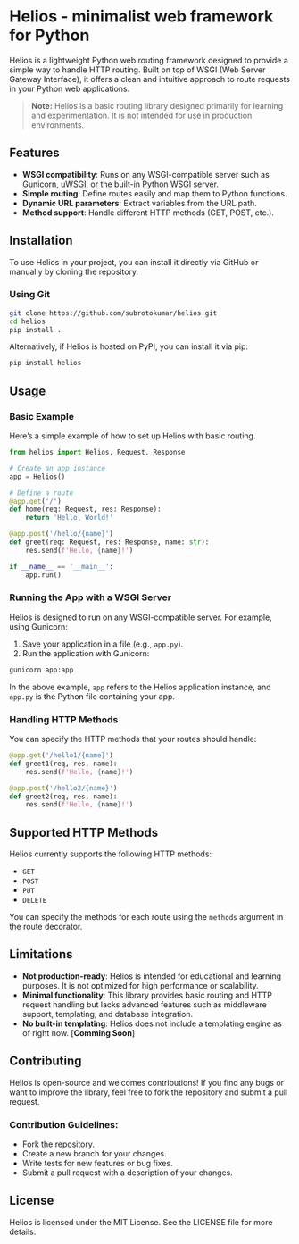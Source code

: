 
# Helios - minimalist web framework for Python

Helios is a lightweight Python web routing framework designed to provide a simple way to handle HTTP routing. Built on top of WSGI (Web Server Gateway Interface), it offers a clean and intuitive approach to route requests in your Python web applications.

> **Note:** Helios is a basic routing library designed primarily for learning and experimentation. It is not intended for use in production environments.

## Features

- **WSGI compatibility**: Runs on any WSGI-compatible server such as Gunicorn, uWSGI, or the built-in Python WSGI server.
- **Simple routing**: Define routes easily and map them to Python functions.
- **Dynamic URL parameters**: Extract variables from the URL path.
- **Method support**: Handle different HTTP methods (GET, POST, etc.).

## Installation

To use Helios in your project, you can install it directly via GitHub or manually by cloning the repository.

### Using Git

```bash
git clone https://github.com/subrotokumar/helios.git
cd helios
pip install .
```

Alternatively, if Helios is hosted on PyPI, you can install it via pip:

```bash
pip install helios
```

## Usage

### Basic Example

Here’s a simple example of how to set up Helios with basic routing.

```python
from helios import Helios, Request, Response

# Create an app instance
app = Helios()

# Define a route
@app.get('/')
def home(req: Request, res: Response):
    return 'Hello, World!'

@app.post('/hello/{name}')
def greet(req: Request, res: Response, name: str):
    res.send(f'Hello, {name}!')

if __name__ == '__main__':
    app.run()
```

### Running the App with a WSGI Server

Helios is designed to run on any WSGI-compatible server. For example, using Gunicorn:

1. Save your application in a file (e.g., `app.py`).
2. Run the application with Gunicorn:

```bash
gunicorn app:app
```

In the above example, `app` refers to the Helios application instance, and `app.py` is the Python file containing your app.

### Handling HTTP Methods

You can specify the HTTP methods that your routes should handle:

```python
@app.get('/hello1/{name}')
def greet1(req, res, name):
    res.send(f'Hello, {name}!')

@app.post('/hello2/{name}')
def greet2(req, res, name):
    res.send(f'Hello, {name}!')
```

## Supported HTTP Methods

Helios currently supports the following HTTP methods:

- `GET`
- `POST`
- `PUT`
- `DELETE`

You can specify the methods for each route using the `methods` argument in the route decorator.

## Limitations

- **Not production-ready**: Helios is intended for educational and learning purposes. It is not optimized for high performance or scalability.
- **Minimal functionality**: This library provides basic routing and HTTP request handling but lacks advanced features such as middleware support, templating, and database integration.
- **No built-in templating**: Helios does not include a templating engine as of right now. [**Comming Soon**]

## Contributing

Helios is open-source and welcomes contributions! If you find any bugs or want to improve the library, feel free to fork the repository and submit a pull request.

### Contribution Guidelines:

- Fork the repository.
- Create a new branch for your changes.
- Write tests for new features or bug fixes.
- Submit a pull request with a description of your changes.

## License

Helios is licensed under the MIT License. See the LICENSE file for more details.